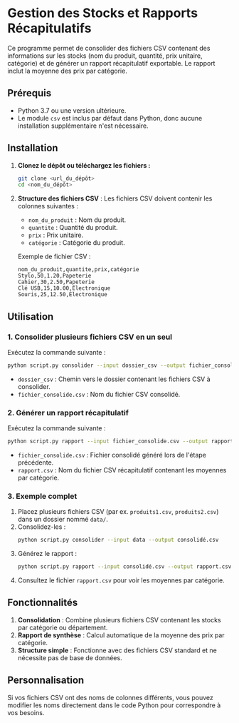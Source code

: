 # Gestion des Stocks et Rapports Récapitulatifs

Ce programme permet de consolider des fichiers CSV contenant des informations sur les stocks (nom du produit, quantité, prix unitaire, catégorie) et de générer un rapport récapitulatif exportable. Le rapport inclut la moyenne des prix par catégorie.

## Prérequis

- Python 3.7 ou une version ultérieure.
- Le module `csv` est inclus par défaut dans Python, donc aucune installation supplémentaire n'est nécessaire.

## Installation

1. **Clonez le dépôt ou téléchargez les fichiers :**
   ```bash
   git clone <url_du_dépôt>
   cd <nom_du_dépôt>
   ```

2. **Structure des fichiers CSV** :
   Les fichiers CSV doivent contenir les colonnes suivantes :
   - `nom_du_produit` : Nom du produit.
   - `quantite` : Quantité du produit.
   - `prix` : Prix unitaire.
   - `catégorie` : Catégorie du produit.

   Exemple de fichier CSV :
   ```csv
   nom_du_produit,quantite,prix,catégorie
   Stylo,50,1.20,Papeterie
   Cahier,30,2.50,Papeterie
   Clé USB,15,10.00,Électronique
   Souris,25,12.50,Électronique
   ```

## Utilisation

### 1. Consolider plusieurs fichiers CSV en un seul

Exécutez la commande suivante :
```bash
python script.py consolider --input dossier_csv --output fichier_consolide.csv
```
- `dossier_csv` : Chemin vers le dossier contenant les fichiers CSV à consolider.
- `fichier_consolide.csv` : Nom du fichier CSV consolidé.

### 2. Générer un rapport récapitulatif

Exécutez la commande suivante :
```bash
python script.py rapport --input fichier_consolide.csv --output rapport.csv
```
- `fichier_consolide.csv` : Fichier consolidé généré lors de l'étape précédente.
- `rapport.csv` : Nom du fichier CSV récapitulatif contenant les moyennes par catégorie.

### 3. Exemple complet
1. Placez plusieurs fichiers CSV (par ex. `produits1.csv`, `produits2.csv`) dans un dossier nommé `data/`.
2. Consolidez-les :
   ```bash
   python script.py consolider --input data --output consolidé.csv
   ```
3. Générez le rapport :
   ```bash
   python script.py rapport --input consolidé.csv --output rapport.csv
   ```
4. Consultez le fichier `rapport.csv` pour voir les moyennes par catégorie.

## Fonctionnalités

1. **Consolidation** : Combine plusieurs fichiers CSV contenant les stocks par catégorie ou département.
2. **Rapport de synthèse** : Calcul automatique de la moyenne des prix par catégorie.
3. **Structure simple** : Fonctionne avec des fichiers CSV standard et ne nécessite pas de base de données.

## Personnalisation
Si vos fichiers CSV ont des noms de colonnes différents, vous pouvez modifier les noms directement dans le code Python pour correspondre à vos besoins.
